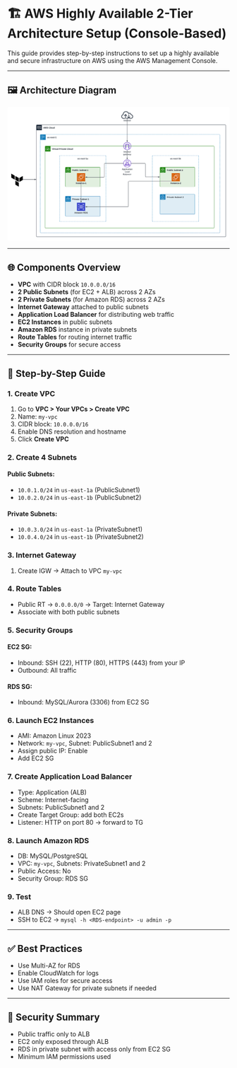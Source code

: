 # 🏗️ AWS Highly Available 2-Tier Architecture Setup (Console-Based)

This guide provides step-by-step instructions to set up a highly available and secure infrastructure on AWS using the AWS Management Console.

---

## 🖼️ Architecture Diagram

![Architecture Diagram](terra1.png)

---

## 🌐 Components Overview

- **VPC** with CIDR block `10.0.0.0/16`
- **2 Public Subnets** (for EC2 + ALB) across 2 AZs
- **2 Private Subnets** (for Amazon RDS) across 2 AZs
- **Internet Gateway** attached to public subnets
- **Application Load Balancer** for distributing web traffic
- **EC2 Instances** in public subnets
- **Amazon RDS** instance in private subnets
- **Route Tables** for routing internet traffic
- **Security Groups** for secure access

---

## 🧰 Step-by-Step Guide

### 1. Create VPC

1. Go to **VPC > Your VPCs > Create VPC**
2. Name: `my-vpc`
3. CIDR block: `10.0.0.0/16`
4. Enable DNS resolution and hostname
5. Click **Create VPC**

### 2. Create 4 Subnets

#### Public Subnets:
- `10.0.1.0/24` in `us-east-1a` (PublicSubnet1)
- `10.0.2.0/24` in `us-east-1b` (PublicSubnet2)

#### Private Subnets:
- `10.0.3.0/24` in `us-east-1a` (PrivateSubnet1)
- `10.0.4.0/24` in `us-east-1b` (PrivateSubnet2)

### 3. Internet Gateway

1. Create IGW → Attach to VPC `my-vpc`

### 4. Route Tables

- Public RT → `0.0.0.0/0` → Target: Internet Gateway
- Associate with both public subnets

### 5. Security Groups

#### EC2 SG:
- Inbound: SSH (22), HTTP (80), HTTPS (443) from your IP
- Outbound: All traffic

#### RDS SG:
- Inbound: MySQL/Aurora (3306) from EC2 SG

### 6. Launch EC2 Instances

- AMI: Amazon Linux 2023
- Network: `my-vpc`, Subnet: PublicSubnet1 and 2
- Assign public IP: Enable
- Add EC2 SG

### 7. Create Application Load Balancer

- Type: Application (ALB)
- Scheme: Internet-facing
- Subnets: PublicSubnet1 and 2
- Create Target Group: add both EC2s
- Listener: HTTP on port 80 → forward to TG

### 8. Launch Amazon RDS

- DB: MySQL/PostgreSQL
- VPC: `my-vpc`, Subnets: PrivateSubnet1 and 2
- Public Access: No
- Security Group: RDS SG

### 9. Test

- ALB DNS → Should open EC2 page
- SSH to EC2 → `mysql -h <RDS-endpoint> -u admin -p`

---

## ✅ Best Practices

- Use Multi-AZ for RDS
- Enable CloudWatch for logs
- Use IAM roles for secure access
- Use NAT Gateway for private subnets if needed

---

## 🔐 Security Summary

- Public traffic only to ALB
- EC2 only exposed through ALB
- RDS in private subnet with access only from EC2 SG
- Minimum IAM permissions used

